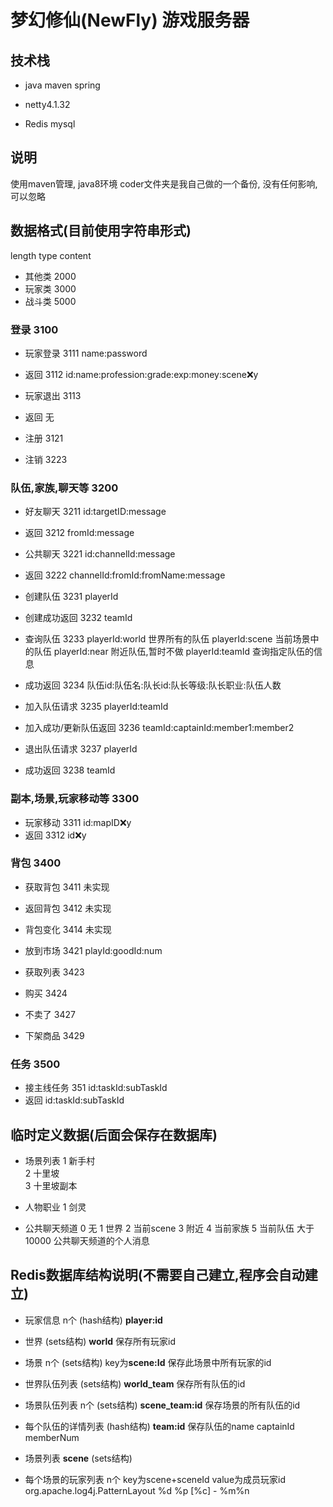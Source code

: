 # 梦幻修仙(NewFly) 游戏服务器

## 技术栈 
* java maven spring

* netty4.1.32

* Redis mysql


## 说明
使用maven管理, java8环境
coder文件夹是我自己做的一个备份, 没有任何影响, 可以忽略


## 数据格式(目前使用字符串形式)
length type content

* 其他类 2000
* 玩家类 3000
* 战斗类 5000


### 登录 3100
* 玩家登录 3111
name:password
* 返回 3112
id:name:profession:grade:exp:money:scene:x:y

* 玩家退出 3113
* 返回 无

* 注册 3121
* 注销 3223


### 队伍,家族,聊天等 3200

* 好友聊天 3211
id:targetID:message
* 返回 3212
fromId:message

* 公共聊天 3221
id:channelId:message
* 返回 3222
channelId:fromId:fromName:message


* 创建队伍 3231
playerId
* 创建成功返回 3232
teamId
* 查询队伍 3233
playerId:world    世界所有的队伍
playerId:scene  当前场景中的队伍
playerId:near   附近队伍,暂时不做
playerId:teamId 查询指定队伍的信息
* 成功返回 3234
队伍id:队伍名:队长id:队长等级:队长职业:队伍人数
* 加入队伍请求 3235
playerId:teamId
* 加入成功/更新队伍返回 3236
teamId:captainId:member1:member2
* 退出队伍请求 3237
playerId
* 成功返回 3238
teamId



### 副本,场景,玩家移动等 3300
* 玩家移动 3311
id:mapID:x:y
* 返回 3312
id:x:y



### 背包 3400
* 获取背包 3411
未实现
* 返回背包 3412
未实现
* 背包变化 3414
未实现

* 放到市场 3421
playId:goodId:num
* 获取列表 3423
* 购买 3424
* 不卖了 3427
* 下架商品 3429


### 任务 3500
* 接主线任务 351
id:taskId:subTaskId
* 返回
id:taskId:subTaskId




## 临时定义数据(后面会保存在数据库)
* 场景列表
1   新手村  
2   十里坡  
3   十里坡副本  


* 人物职业
1   剑灵


* 公共聊天频道
0 无
1 世界
2 当前scene
3 附近
4 当前家族
5  当前队伍
大于10000 公共聊天频道的个人消息



## Redis数据库结构说明(不需要自己建立,程序会自动建立)
* 玩家信息 n个 (hash结构) **player:id**

* 世界 (sets结构) **world** 保存所有玩家id
* 场景 n个 (sets结构) key为**scene:Id** 保存此场景中所有玩家的id

* 世界队伍列表 (sets结构) **world_team** 保存所有队伍的id
* 场景队伍列表 n个 (sets结构) **scene_team:id** 保存场景的所有队伍的id
* 每个队伍的详情列表 (hash结构) **team:id** 保存队伍的name captainId memberNum 

* 场景列表 **scene** (sets结构)
* 每个场景的玩家列表 n个 key为scene+sceneId value为成员玩家id
org.apache.log4j.PatternLayout
%d %p [%c] - %m%n 